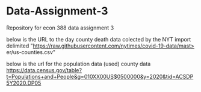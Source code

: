 # Data-Assignment-3
Repository for econ 388 data assignment 3

below is the URL to the day county death data colected by the NYT
import delimited "https://raw.githubusercontent.com/nytimes/covid-19-data/mast> er/us-counties.csv"

below is the url for the population data (used) county data
https://data.census.gov/table?t=Populations+and+People&g=010XX00US$0500000&y=2020&tid=ACSDP5Y2020.DP05
